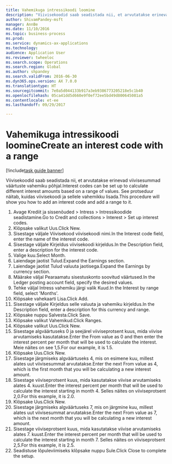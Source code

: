 ```yaml
--- 
title: Vahemikuga intressikoodi loomine
description: "Viivisekoodid saab seadistada nii, et arvutatakse erinevad viivisesummad väärtuste vahemiku põhjal."
author: ShivamPandey-msft
manager: AnnBe
ms.date: 11/10/2016
ms.topic: business-process
ms.prod: 
ms.service: dynamics-ax-applications
ms.technology: 
audience: Application User
ms.reviewer: twheeloc
ms.search.scope: Operations
ms.search.region: Global
ms.author: shpandey
ms.search.validFrom: 2016-06-30
ms.dyn365.ops.version: AX 7.0.0
ms.translationtype: HT
ms.sourcegitcommit: 7e0a5d044133b917a3eb9386773205218e5c1b40
ms.openlocfilehash: 05ca41dd5d660e9f0ef72ee5bd49d800645081a5
ms.contentlocale: et-ee
ms.lasthandoff: 09/29/2017

---
```

# <a name="create-an-interest-code-with-a-range"></a><span data-ttu-id="2c12d-103">Vahemikuga intressikoodi loomine</span><span class="sxs-lookup"><span data-stu-id="2c12d-103">Create an interest code with a range</span></span>

[!include[task guide banner](../../includes/task-guide-banner.md)]

<span data-ttu-id="2c12d-104">Viivisekoodid saab seadistada nii, et arvutatakse erinevad viivisesummad väärtuste vahemiku põhjal.</span><span class="sxs-lookup"><span data-stu-id="2c12d-104">Interest codes can be set up to calculate different interest amounts based on a range of values.</span></span> <span data-ttu-id="2c12d-105">See protseduur näitab, kuidas viivisekoodi ja sellele vahemikku lisada.</span><span class="sxs-lookup"><span data-stu-id="2c12d-105">This procedure will show you how to add an interest code and add a range to it.</span></span>

1. <span data-ttu-id="2c12d-106">Avage Krediit ja sissenõuded > Intress > Intressikoodide seadistamine.</span><span class="sxs-lookup"><span data-stu-id="2c12d-106">Go to Credit and collections > Interest > Set up interest codes.</span></span>
2. <span data-ttu-id="2c12d-107">Klõpsake valikut Uus.</span><span class="sxs-lookup"><span data-stu-id="2c12d-107">Click New.</span></span>
3. <span data-ttu-id="2c12d-108">Sisestage väljale Viivisekood viivisekoodi nimi.</span><span class="sxs-lookup"><span data-stu-id="2c12d-108">In the Interest code field, enter the name of the interest code.</span></span>
4. <span data-ttu-id="2c12d-109">Sisestage väljale Kirjeldus viivisekoodi kirjeldus.</span><span class="sxs-lookup"><span data-stu-id="2c12d-109">In the Description field, enter a description for the interest code.</span></span>
5. <span data-ttu-id="2c12d-110">Valige kuu.</span><span class="sxs-lookup"><span data-stu-id="2c12d-110">Select Month.</span></span>
6. <span data-ttu-id="2c12d-111">Laiendage jaotist Tulud.</span><span class="sxs-lookup"><span data-stu-id="2c12d-111">Expand the Earnings section.</span></span>
7. <span data-ttu-id="2c12d-112">Laiendage jaotist Tulud valuuta jaotisega.</span><span class="sxs-lookup"><span data-stu-id="2c12d-112">Expand the Earnings by currency section.</span></span>
8. <span data-ttu-id="2c12d-113">Määrake väljal Pearaamatu sisestuskonto soovitud väärtused.</span><span class="sxs-lookup"><span data-stu-id="2c12d-113">In the Ledger posting account field, specify the desired values.</span></span>
9. <span data-ttu-id="2c12d-114">Tehke väljal Intress vahemiku järgi valik Kuud.</span><span class="sxs-lookup"><span data-stu-id="2c12d-114">In the Interest by range field, select 'Months'.</span></span>
10. <span data-ttu-id="2c12d-115">Klõpsake vahekaarti Lisa.</span><span class="sxs-lookup"><span data-stu-id="2c12d-115">Click Add.</span></span>
11. <span data-ttu-id="2c12d-116">Sisestage väljale Kirjeldus selle valuuta ja vahemiku kirjeldus.</span><span class="sxs-lookup"><span data-stu-id="2c12d-116">In the Description field, enter a description for this currency and range.</span></span>
12. <span data-ttu-id="2c12d-117">Klõpsake nuppu Salvesta.</span><span class="sxs-lookup"><span data-stu-id="2c12d-117">Click Save.</span></span>
13. <span data-ttu-id="2c12d-118">Klõpsake valikut Vahemikud.</span><span class="sxs-lookup"><span data-stu-id="2c12d-118">Click Ranges.</span></span>
14. <span data-ttu-id="2c12d-119">Klõpsake valikut Uus.</span><span class="sxs-lookup"><span data-stu-id="2c12d-119">Click New.</span></span>
15. <span data-ttu-id="2c12d-120">Sisestage algväärtuseks 0 ja seejärel viiviseprotsent kuus, mida viivise arvutamiseks kasutatakse.</span><span class="sxs-lookup"><span data-stu-id="2c12d-120">Enter the From value as 0 and then enter the interest percent per month that will be used to calculate the interest.</span></span> <span data-ttu-id="2c12d-121">Meie näites on see 1,5.</span><span class="sxs-lookup"><span data-stu-id="2c12d-121">For our example, it is 1.5.</span></span>
16. <span data-ttu-id="2c12d-122">Klõpsake Uus.</span><span class="sxs-lookup"><span data-stu-id="2c12d-122">Click New.</span></span>
17. <span data-ttu-id="2c12d-123">Sisestage järgmiseks algväärtuseks 4, mis on esimene kuu, millest alates uut viivisesummat arvutatakse.</span><span class="sxs-lookup"><span data-stu-id="2c12d-123">Enter the next From value as 4, which is the first month that you will be calculating a new interest amount.</span></span>
18. <span data-ttu-id="2c12d-124">Sisestage viiviseprotsent kuus, mida kasutatakse viivise arvutamiseks alates 4. kuust.</span><span class="sxs-lookup"><span data-stu-id="2c12d-124">Enter the interest percent per month that will be used to calculate the interest starting in month 4.</span></span> <span data-ttu-id="2c12d-125">Selles näites on viiviseprotsent 2,0.</span><span class="sxs-lookup"><span data-stu-id="2c12d-125">For this example, it is 2.0.</span></span>
19. <span data-ttu-id="2c12d-126">Klõpsake Uus.</span><span class="sxs-lookup"><span data-stu-id="2c12d-126">Click New.</span></span>
20. <span data-ttu-id="2c12d-127">Sisestage järgmiseks algväärtuseks 7, mis on järgmine kuu, millest alates uut viivisesummat arvutatakse.</span><span class="sxs-lookup"><span data-stu-id="2c12d-127">Enter the next From value as 7, which is the next month that you will be calculating a new interest amount.</span></span>
21. <span data-ttu-id="2c12d-128">Sisestage viiviseprotsent kuus, mida kasutatakse viivise arvutamiseks alates 7. kuust.</span><span class="sxs-lookup"><span data-stu-id="2c12d-128">Enter the interest percent per month that will be used to calculate the interest starting in month 7.</span></span> <span data-ttu-id="2c12d-129">Selles näites on viiviseprotsent 2,5.</span><span class="sxs-lookup"><span data-stu-id="2c12d-129">For this example, it is 2.5.</span></span>
22. <span data-ttu-id="2c12d-130">Seadistuse lõpuleviimiseks klõpsake nuppu Sule.</span><span class="sxs-lookup"><span data-stu-id="2c12d-130">Click Close to complete the setup.</span></span>


